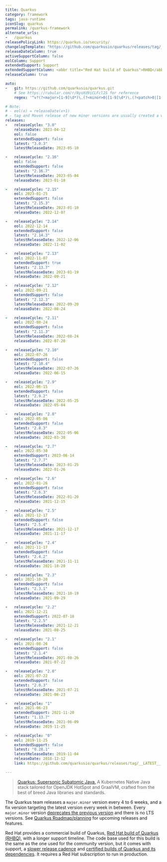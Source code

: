 ```yaml
---
title: Quarkus
category: framework
tags: java-runtime
iconSlug: quarkus
permalink: /quarkus-framework
alternate_urls:
-   /quarkus
releasePolicyLink: https://quarkus.io/security/
changelogTemplate: "https://github.com/quarkusio/quarkus/releases/tag/__LATEST__.Final"
releaseDateColumn: true
activeSupportColumn: false
eolColumn: Support
extendedSupport: Support
extendedSupportColumn: <abbr title="Red Hat build of Quarkus">RHBQ</abbr>
releaseColumn: true

auto:
-   git: https://github.com/quarkusio/quarkus.git
    # See https://rubular.com/r/NyoXd9iCLFcl25 for reference
    regex: '^v?(?<major>[1-9]\d*)\.(?<minor>0|[1-9]\d*)\.(?<patch>0|[1-9]\d*)(\.Final)?$'

# Note:
# - eol(x) = releaseDate(x+1)
# - tag and Maven release of new minor versions are usually created a week before the "official" announcement
releases:
-   releaseCycle: "3.0"
    releaseDate: 2023-04-12
    eol: false
    extendedSupport: false
    latest: "3.0.3"
    latestReleaseDate: 2023-05-10

-   releaseCycle: "2.16"
    eol: false
    extendedSupport: false
    latest: "2.16.7"
    latestReleaseDate: 2023-05-04
    releaseDate: 2023-01-18

-   releaseCycle: "2.15"
    eol: 2023-01-25
    extendedSupport: false
    latest: "2.15.3"
    latestReleaseDate: 2023-01-10
    releaseDate: 2022-12-07

-   releaseCycle: "2.14"
    eol: 2022-12-14
    extendedSupport: false
    latest: "2.14.3"
    latestReleaseDate: 2022-12-06
    releaseDate: 2022-11-02

-   releaseCycle: "2.13"
    eol: 2022-11-07
    extendedSupport: true
    latest: "2.13.7"
    latestReleaseDate: 2023-01-19
    releaseDate: 2022-09-21

-   releaseCycle: "2.12"
    eol: 2022-09-21
    extendedSupport: false
    latest: "2.12.3"
    latestReleaseDate: 2022-09-20
    releaseDate: 2022-08-24

-   releaseCycle: "2.11"
    eol: 2022-08-24
    extendedSupport: false
    latest: "2.11.3"
    latestReleaseDate: 2022-08-24
    releaseDate: 2022-07-20

-   releaseCycle: "2.10"
    eol: 2022-07-26
    extendedSupport: false
    latest: "2.10.4"
    latestReleaseDate: 2022-07-26
    releaseDate: 2022-06-15

-   releaseCycle: "2.9"
    eol: 2022-06-15
    extendedSupport: false
    latest: "2.9.2"
    latestReleaseDate: 2022-05-25
    releaseDate: 2022-05-04

-   releaseCycle: "2.8"
    eol: 2022-05-06
    extendedSupport: false
    latest: "2.8.3"
    latestReleaseDate: 2022-05-06
    releaseDate: 2022-03-30

-   releaseCycle: "2.7"
    eol: 2022-05-30
    extendedSupport: 2023-06-14
    latest: "2.7.7"
    latestReleaseDate: 2023-01-25
    releaseDate: 2022-01-26

-   releaseCycle: "2.6"
    eol: 2022-01-26
    extendedSupport: false
    latest: "2.6.3"
    latestReleaseDate: 2022-01-20
    releaseDate: 2021-12-15

-   releaseCycle: "2.5"
    eol: 2021-12-17
    extendedSupport: false
    latest: "2.5.4"
    latestReleaseDate: 2021-12-17
    releaseDate: 2021-11-17

-   releaseCycle: "2.4"
    eol: 2021-11-17
    extendedSupport: false
    latest: "2.4.2"
    latestReleaseDate: 2021-11-11
    releaseDate: 2021-10-20

-   releaseCycle: "2.3"
    eol: 2021-10-20
    extendedSupport: false
    latest: "2.3.1"
    latestReleaseDate: 2021-10-19
    releaseDate: 2021-09-29

-   releaseCycle: "2.2"
    eol: 2021-12-21
    extendedSupport: 2022-07-18
    latest: "2.2.5"
    latestReleaseDate: 2021-12-21
    releaseDate: 2021-08-25

-   releaseCycle: "2.1"
    eol: 2021-08-26
    extendedSupport: false
    latest: "2.1.4"
    latestReleaseDate: 2021-08-26
    releaseDate: 2021-07-22

-   releaseCycle: "2.0"
    eol: 2021-07-22
    extendedSupport: false
    latest: "2.0.3"
    latestReleaseDate: 2021-07-21
    releaseDate: 2021-06-23

-   releaseCycle: "1"
    eol: 2021-06-23
    extendedSupport: 2021-11-20
    latest: "1.13.7"
    latestReleaseDate: 2021-06-09
    releaseDate: 2019-11-25

-   releaseCycle: "0"
    eol: 2019-11-25
    extendedSupport: false
    latest: "0.28.1"
    latestReleaseDate: 2019-11-04
    releaseDate: 2018-12-12
    link: https://github.com/quarkusio/quarkus/releases/tag/__LATEST__

---
```


> [Quarkus: Supersonic Subatomic Java.](https://quarkus.io/) A Kubernetes Native Java stack tailored
> for OpenJDK HotSpot and GraalVM, crafted from the best of breed Java libraries and standards.

The Quarkus team releases a `major.minor` version every 4 to 6 weeks, and a fix version targeting
the latest version every week in between. Every `major.minor` version
[deprecates the previous version](https://github.com/quarkusio/quarkus/discussions/29161) and there
is no LTS versions. See [Quarkus Roadmap/planning](https://github.com/orgs/quarkusio/projects/13)
for upcoming releases and features.

Red Hat provides a commercial build of Quarkus, [Red Hat build of Quarkus (RHBQ)](https://access.redhat.com/products/quarkus/),
with a longer support timeline. The code base used for this build is the same as the one used for
the community version, but it comes with support, a [slower release cadence](https://access.redhat.com/support/policy/updates/jboss_notes#p_quarkus)
and [certified builds of Quarkus and its dependencies](https://code.quarkus.redhat.com/). It
requires a Red Hat subscription to run in production.
